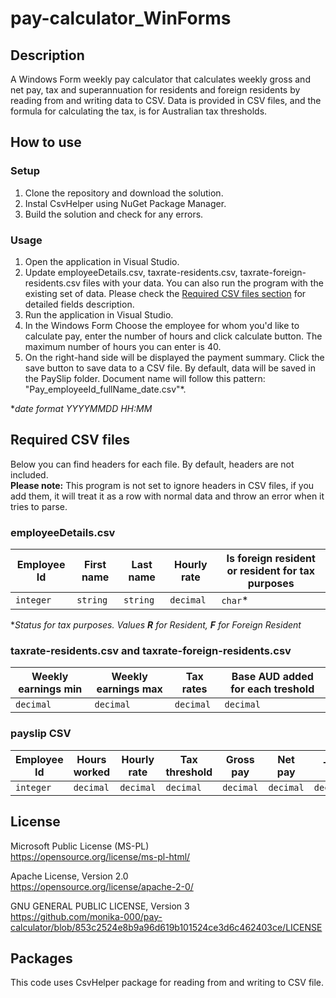 # pay-calculator_WinForms

## Description
A Windows Form weekly pay calculator that calculates weekly gross and net pay, tax and superannuation for residents and foreign residents by reading from and writing data to CSV. Data is provided in CSV files, and the formula for calculating the tax, is for Australian tax thresholds.

## How to use
### Setup
 1. Clone the repository and download the solution.
 2. Instal CsvHelper using NuGet Package Manager.
 3. Build the solution and check for any errors. 

### Usage
1. Open the application in Visual Studio.
2. Update employeeDetails.csv, taxrate-residents.csv, taxrate-foreign-residents.csv files with your data. You can also run the program with the existing set of data. Please check the [Required CSV files section](#required-csv-files) for detailed fields description.  
3. Run the application in Visual Studio.
4. In the Windows Form Choose the employee for whom you'd like to calculate pay, enter the number of hours and click calculate button. The maximum number of hours you can enter is 40. 
5. On the right-hand side will be displayed the payment summary. Click the save button to save data to a CSV file. By default, data will be saved in the PaySlip folder. Document name will follow this pattern: "Pay_employeeId_fullName_date.csv"*.</br>

**date format YYYYMMDD HH:MM*

## Required CSV files 
Below you can find headers for each file. By default, headers are not included.</br>
**Please note:** This program is not set to ignore headers in CSV files, if you add them, it will treat it as a row with normal data and throw an error when it tries to parse.  
### employeeDetails.csv
| Employee Id  | First name | Last name | Hourly rate |Is foreign resident or resident for tax purposes|
| ------------- | ------------- | ------------- | ------------- | ------------- |
|  `integer` |  `string` | `string`  | `decimal` |`char`*   |

**Status for tax purposes. Values **R** for Resident, **F** for Foreign Resident*

### taxrate-residents.csv and taxrate-foreign-residents.csv
| Weekly earnings min | Weekly earnings max | Tax rates | Base AUD added for each treshold |
| ------------- | ------------- | ------------- | ------------- |
|  `decimal` |   `decimal` |  `decimal`  | `decimal` |

### payslip CSV
| Employee Id  | Hours worked | Hourly rate |Tax threshold |Gross pay |Net pay |Tax |Superannuation|
| ------------- | ------------- | ------------- | ------------- | ------------- | ------------- | ------------- |------------- |
|  `integer` |  `decimal` | `decimal`  | `decimal` |`decimal`   |`decimal`   |`decimal`  |`decimal`  |

## License
Microsoft Public License (MS-PL) </br>
https://opensource.org/license/ms-pl-html/ </br>

Apache License, Version 2.0</br>
https://opensource.org/license/apache-2-0/ </br>

 GNU GENERAL PUBLIC LICENSE, Version 3 </br>
https://github.com/monika-000/pay-calculator/blob/853c2524e8b9a96d619b101524ce3d6c462403ce/LICENSE

## Packages
This code uses CsvHelper package for reading from and writing to CSV file.
